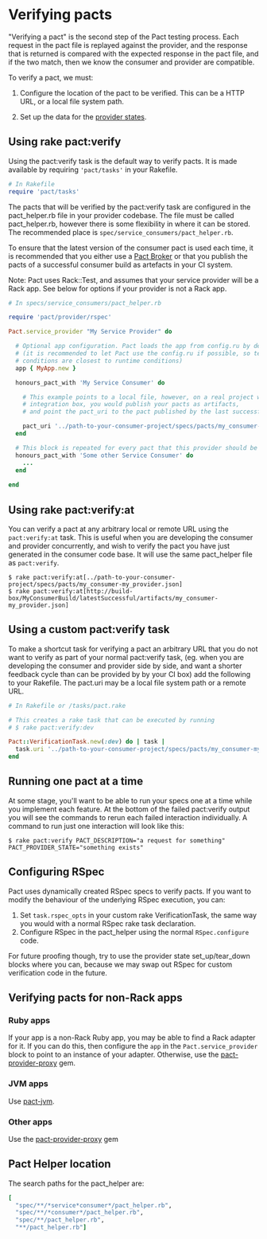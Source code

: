 # Verifying pacts

"Verifying a pact" is the second step of the Pact testing process. Each request in the pact file is replayed against 
the provider, and the response that is returned is compared with the expected response in the pact file, and if the two
match, then we know the consumer and provider are compatible.

To verify a pact, we must:

1. Configure the location of the pact to be verified. This can be a HTTP URL, or a local file system path.

2. Set up the data for the [provider states](/documentation/provider-states.md).

## Using rake pact:verify

Using the pact:verify task is the default way to verify pacts. It is made available by requiring `'pact/tasks'` in your Rakefile.

```ruby
# In Rakefile
require 'pact/tasks'
```

The pacts that will be verified by the pact:verify task are configured in the pact_helper.rb file in your provider codebase.
The file must be called pact_helper.rb, however there is some flexibility in where it can be stored.
The recommended place is `spec/service_consumers/pact_helper.rb`.

To ensure that the latest version of the consumer pact is used each time, it is recommended that you either use a [Pact Broker](https://github.com/bethesque/pact_broker)
or that you publish the pacts of a successful consumer build as artefacts in your CI system.

Note: Pact uses Rack::Test, and assumes that your service provider will be a Rack app. See below for options if your provider is not a Rack app.

```ruby
# In specs/service_consumers/pact_helper.rb

require 'pact/provider/rspec'

Pact.service_provider "My Service Provider" do

  # Optional app configuration. Pact loads the app from config.ru by default 
  # (it is recommended to let Pact use the config.ru if possible, so testing 
  # conditions are closest to runtime conditions)
  app { MyApp.new }

  honours_pact_with 'My Service Consumer' do

    # This example points to a local file, however, on a real project with a continuous
    # integration box, you would publish your pacts as artifacts,
    # and point the pact_uri to the pact published by the last successful build.

    pact_uri '../path-to-your-consumer-project/specs/pacts/my_consumer-my_provider.json'
  end

  # This block is repeated for every pact that this provider should be verified against.
  honours_pact_with 'Some other Service Consumer' do
    ...
  end  
  
end
```

## Using rake pact:verify:at

You can verify a pact at any arbitrary local or remote URL using the `pact:verify:at` task.
This is useful when you are developing the consumer and provider concurrently, and wish to verify the pact you have just generated in the consumer code base. It will use the same pact_helper file as `pact:verify`.

    $ rake pact:verify:at[../path-to-your-consumer-project/specs/pacts/my_consumer-my_provider.json]
    $ rake pact:verify:at[http://build-box/MyConsumerBuild/latestSuccessful/artifacts/my_consumer-my_provider.json]


## Using a custom pact:verify task

To make a shortcut task for verifying a pact an arbitrary URL that you do not want to verify as part of your normal pact:verify task,
(eg. when you are developing the consumer and provider side by side, and want a shorter feedback cycle than can be provided by
by your CI box) add the following to your Rakefile. The pact.uri may be a local file system path or a remote URL.

```ruby
# In Rakefile or /tasks/pact.rake

# This creates a rake task that can be executed by running
# $ rake pact:verify:dev

Pact::VerificationTask.new(:dev) do | task |
  task.uri '../path-to-your-consumer-project/specs/pacts/my_consumer-my_provider.json'
end
```

## Running one pact at a time

At some stage, you'll want to be able to run your specs one at a time while you implement each feature. At the bottom of the failed pact:verify output you will see the commands to rerun each failed interaction individually. A command to run just one interaction will look like this:

    $ rake pact:verify PACT_DESCRIPTION="a request for something" PACT_PROVIDER_STATE="something exists"

## Configuring RSpec

Pact uses dynamically created RSpec specs to verify pacts. If you want to modify the behaviour of the underlying RSpec execution, you can:

1. Set `task.rspec_opts` in your custom rake VerificationTask, the same way you would with a normal RSpec rake task declaration.
1. Configure RSpec in the pact_helper using the normal `RSpec.configure` code.

For future proofing though, try to use the provider state set_up/tear_down blocks where you can, because we may swap out RSpec for custom verification code in the future.

## Verifying pacts for non-Rack apps

### Ruby apps
If your app is a non-Rack Ruby app, you may be able to find a Rack adapter for it. If you can do this, then configure the `app` in the `Pact.service_provider` block to point to an instance of your adapter. Otherwise, use the [pact-provider-proxy](https://github.com/bethesque/pact-provider-proxy) gem. 

### JVM apps

Use [pact-jvm](https://github.com/DiUS/pact-jvm).

### Other apps
Use the [pact-provider-proxy](https://github.com/bethesque/pact-provider-proxy) gem


## Pact Helper location

The search paths for the pact_helper are:

```ruby
[
  "spec/**/*service*consumer*/pact_helper.rb",
  "spec/**/*consumer*/pact_helper.rb",
  "spec/**/pact_helper.rb",
  "**/pact_helper.rb"]
```
